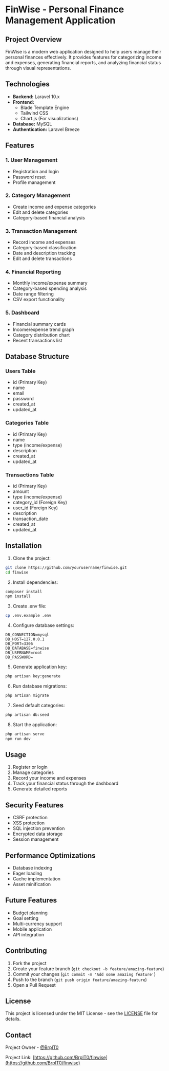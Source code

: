 # FinWise - Personal Finance Management Application

## Project Overview
FinWise is a modern web application designed to help users manage their personal finances effectively. It provides features for categorizing income and expenses, generating financial reports, and analyzing financial status through visual representations.

## Technologies
- **Backend:** Laravel 10.x
- **Frontend:** 
  - Blade Template Engine
  - Tailwind CSS
  - Chart.js (For visualizations)
- **Database:** MySQL
- **Authentication:** Laravel Breeze

## Features

### 1. User Management
- Registration and login
- Password reset
- Profile management

### 2. Category Management
- Create income and expense categories
- Edit and delete categories
- Category-based financial analysis

### 3. Transaction Management
- Record income and expenses
- Category-based classification
- Date and description tracking
- Edit and delete transactions

### 4. Financial Reporting
- Monthly income/expense summary
- Category-based spending analysis
- Date range filtering
- CSV export functionality

### 5. Dashboard
- Financial summary cards
- Income/expense trend graph
- Category distribution chart
- Recent transactions list

## Database Structure

### Users Table
- id (Primary Key)
- name
- email
- password
- created_at
- updated_at

### Categories Table
- id (Primary Key)
- name
- type (income/expense)
- description
- created_at
- updated_at

### Transactions Table
- id (Primary Key)
- amount
- type (income/expense)
- category_id (Foreign Key)
- user_id (Foreign Key)
- description
- transaction_date
- created_at
- updated_at

## Installation

1. Clone the project:
```bash
git clone https://github.com/yourusername/finwise.git
cd finwise
```

2. Install dependencies:
```bash
composer install
npm install
```

3. Create .env file:
```bash
cp .env.example .env
```

4. Configure database settings:
```env
DB_CONNECTION=mysql
DB_HOST=127.0.0.1
DB_PORT=3306
DB_DATABASE=finwise
DB_USERNAME=root
DB_PASSWORD=
```

5. Generate application key:
```bash
php artisan key:generate
```

6. Run database migrations:
```bash
php artisan migrate
```

7. Seed default categories:
```bash
php artisan db:seed
```

8. Start the application:
```bash
php artisan serve
npm run dev
```

## Usage

1. Register or login
2. Manage categories
3. Record your income and expenses
4. Track your financial status through the dashboard
5. Generate detailed reports

## Security Features
- CSRF protection
- XSS protection
- SQL injection prevention
- Encrypted data storage
- Session management

## Performance Optimizations
- Database indexing
- Eager loading
- Cache implementation
- Asset minification

## Future Features
- Budget planning
- Goal setting
- Multi-currency support
- Mobile application
- API integration

## Contributing
1. Fork the project
2. Create your feature branch (`git checkout -b feature/amazing-feature`)
3. Commit your changes (`git commit -m 'Add some amazing feature'`)
4. Push to the branch (`git push origin feature/amazing-feature`)
5. Open a Pull Request

## License
This project is licensed under the MIT License - see the [LICENSE](LICENSE) file for details.

## Contact
Project Owner - [@BrplT0](https://github.com/BrplT0)

Project Link: [https://github.com/BrplT0/finwise](https://github.com/BrplT0/finwise)
